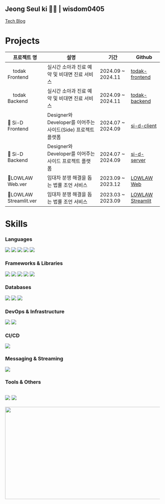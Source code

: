 ## Jeong Seul ki 🏄‍♂️ | wisdom0405
[Tech Blog](https://why-so-chill.tistory.com/)

# Projects
|프로젝트 명|설명|기간|Github|
|------|---|---|---|
|<img src="https://github.com/user-attachments/assets/ebe09565-8b5f-4f3f-afa5-854b7740c9aa" width="13px"> todak Frontend |실시간 소아과 진료 예약 및 비대면 진료 서비스|2024.09 ~ 2024.11|[todak-frontend](https://github.com/Todak-Padak/TodakTodak_frontend)|
|<img src="https://github.com/user-attachments/assets/ebe09565-8b5f-4f3f-afa5-854b7740c9aa" width="13px"> todak Backend |실시간 소아과 진료 예약 및 비대면 진료 서비스|2024.09 ~ 2024.11|[todak-backend](https://github.com/Todak-Padak/TodakTodak_backend)|
| 🍾 Si-D Frontend |Designer와 Developer를 이어주는 사이드(Side) 프로젝트 플랫폼|2024.07 ~ 2024.09|[si-d-client](https://github.com/devjeans-si-d/Si-D-client)|
| 🍾 Si-D Backend |Designer와 Developer를 이어주는 사이드 프로젝트 플랫폼 |2024.07 ~ 2024.09|[si-d-server](https://github.com/devjeans-si-d/Si-D-server)|
|🏡LOWLAW Web.ver| 임대차 분쟁 해결을 돕는 법률 조언 서비스 |2023.09 ~ 2023.12|[LOWLAW Web](https://github.com/LOWLAW-TEAM/Integrate)|
|🏡LOWLAW Streamlit.ver| 임대차 분쟁 해결을 돕는 법률 조언 서비스 |2023.03 ~ 2023.09|[LOWLAW Streamlit](https://github.com/wisdom0405/LOWLAW-AWS)|


# Skills

### Languages
<img src="https://img.shields.io/badge/java-007396?style=for-the-badge&logo=OpenJDK&logoColor=white">  <img src="https://img.shields.io/badge/Python-3776AB?style=for-the-badge&logo=Python&logoColor=white"> <img src="https://img.shields.io/badge/JavaScript-F7DF1E?style=for-the-badge&logo=JavaScript&logoColor=white">
<img src="https://img.shields.io/badge/HTML5-E34F26?style=for-the-badge&logo=HTML5&logoColor=white">
<img src="https://img.shields.io/badge/CSS3-1572B6?style=for-the-badge&logo=CSS3&logoColor=white">


### Frameworks & Libraries
<img src="https://img.shields.io/badge/springboot-6DB33F?style=for-the-badge&logo=springboot&logoColor=white"> <img src="https://img.shields.io/badge/Spring Security-6DB33F?style=for-the-badge&logo=springsecurity&logoColor=white"> <img src="https://img.shields.io/badge/Streamlit-FF4B4B?style=for-the-badge&logo=Streamlit&logoColor=white"> <img src="https://img.shields.io/badge/vue.js-4FC08D?style=for-the-badge&logo=Vue.js&logoColor=white"> <img src="https://img.shields.io/badge/pandas-150458?style=for-the-badge&logo=pandas&logoColor=white">

### Databases
 <img src="https://img.shields.io/badge/mariaDB-003545?style=for-the-badge&logo=mariaDB&logoColor=white"> <img src="https://img.shields.io/badge/MySQL-4479A1?style=for-the-badge&logo=MySQL&logoColor=white"> <img src="https://img.shields.io/badge/redis-FF4438?style=for-the-badge&logo=redis&logoColor=white"> 

### DevOps & Infrastructure
<img src="https://img.shields.io/badge/docker-%230db7ed.svg?style=for-the-badge&logo=docker&logoColor=white"> <img src="https://img.shields.io/badge/kubernetes-326CE5.svg?style=for-the-badge&logo=kubernetes&logoColor=white"> 

### CI/CD
<img src="https://img.shields.io/badge/GitHub Actions-2088FF?style=for-the-badge&logo=GitHub Actions&logoColor=white"> 

### Messaging & Streaming
<img src="https://img.shields.io/badge/apachekafka-231F20?style=for-the-badge&logo=apachekafka&logoColor=white"> 

### Tools & Others
<img src="https://img.shields.io/badge/intellijidea-000000?style=for-the-badge&logo=intellijidea&logoColor=white"> <img src="https://img.shields.io/badge/postman-FF6C37?style=for-the-badge&logo=postman&logoColor=white"> 
------

<a href="https://www.gitanimals.org/en_US?utm_medium=image&utm_source=wisdom0405&utm_content=farm">
<img
  src="https://render.gitanimals.org/farms/wisdom0405"
  width="600"
  height="300"
  align="center"
/>
</a>